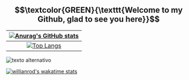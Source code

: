 ## $$\textcolor{GREEN}{\texttt{Welcome to my Github, glad to see you here}}$$

<div align="center">
  
| [![Anurag's GitHub stats](https://github-readme-stats.vercel.app/api?username=Rxxbertx&count_private=true&show_icons=true&theme=synthwave)](https://github.com/anuraghazra/github-readme-stats)  |
|:-:|
| [![Top Langs](https://github-readme-stats.vercel.app/api/top-langs/?username=Rxxbertx&theme=synthwave&count_private=true)](https://github.com/anuraghazra/github-readme-stats) |
  
</div>

![texto alternativo](https://raw.githubusercontent.com/gist/theAdityaNVS/f5b585d1082da2dffffea32434f37956/raw/7f9552d0a179b4f84059259fa878199e369b069c/GitHub-logo.gif)




[![willianrod's wakatime stats](https://github-readme-stats.vercel.app/api/wakatime?username=Rxxbertx)](https://github.com/anuraghazra/github-readme-stats)

